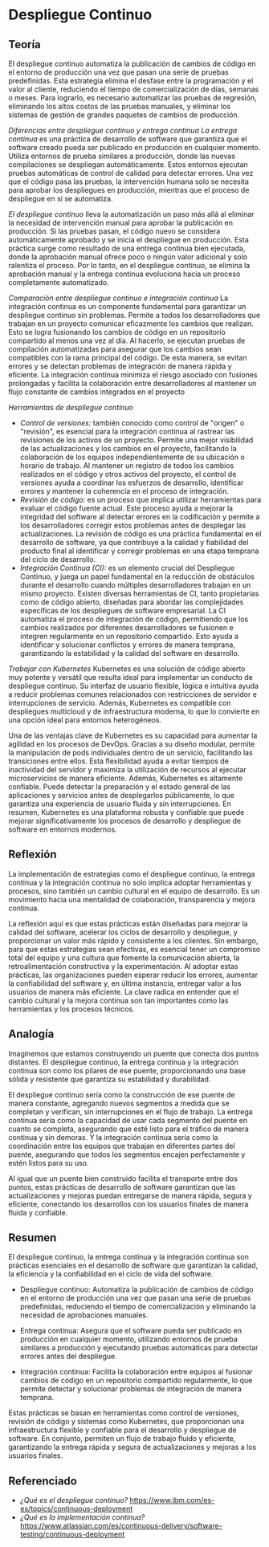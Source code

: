 # Despliegue Continuo 

## Teoría 
El despliegue continuo automatiza la publicación de cambios de código en el entorno de producción una vez que pasan una serie de pruebas predefinidas. Esta estrategia elimina el desfase entre la programación y el valor al cliente, reduciendo el tiempo de comercialización de días, semanas o meses. Para lograrlo, es necesario automatizar las pruebas de regresión, eliminando los altos costos de las pruebas manuales, y eliminar los sistemas de gestión de grandes paquetes de cambios de producción.

*Diferencias entre despliegue continuo y entrega continua*
*La entrega continua* es una práctica de desarrollo de software que garantiza que el software creado pueda ser publicado en producción en cualquier momento. Utiliza entornos de prueba similares a producción, donde las nuevas compilaciones se despliegan automáticamente. Estos entornos ejecutan pruebas automáticas de control de calidad para detectar errores. Una vez que el código pasa las pruebas, la intervención humana solo se necesita para aprobar los despliegues en producción, mientras que el proceso de despliegue en sí se automatiza.

*El despliegue continuo* lleva la automatización un paso más allá al eliminar la necesidad de intervención manual para aprobar la publicación en producción. Si las pruebas pasan, el código nuevo se considera automáticamente aprobado y se inicia el despliegue en producción. Esta práctica surge como resultado de una entrega continua bien ejecutada, donde la aprobación manual ofrece poco o ningún valor adicional y solo ralentiza el proceso. Por lo tanto, en el despliegue continuo, se elimina la aprobación manual y la entrega continua evoluciona hacia un proceso completamente automatizado.

*Comparación entre despliegue continuo e integración continua*
La integración continua es un componente fundamental para garantizar un despliegue continuo sin problemas. Permite a todos los desarrolladores que trabajan en un proyecto comunicar eficazmente los cambios que realizan. Esto se logra fusionando los cambios de código en un repositorio compartido al menos una vez al día. Al hacerlo, se ejecutan pruebas de compilación automatizadas para asegurar que los cambios sean compatibles con la rama principal del código. De esta manera, se evitan errores y se detectan problemas de integración de manera rápida y eficiente. La integración continua minimiza el riesgo asociado con fusiones prolongadas y facilita la colaboración entre desarrolladores al mantener un flujo constante de cambios integrados en el proyecto

*Herramientas de despliegue continuo*
- *Control de versiones:* también conocido como control de "origen" o "revisión", es esencial para la integración continua al rastrear las revisiones de los activos de un proyecto. Permite una mejor visibilidad de las actualizaciones y los cambios en el proyecto, facilitando la colaboración de los equipos independientemente de su ubicación o horario de trabajo. Al mantener un registro de todos los cambios realizados en el código y otros activos del proyecto, el control de versiones ayuda a coordinar los esfuerzos de desarrollo, identificar errores y mantener la coherencia en el proceso de integración.
- *Revisión de código:* es un proceso que implica utilizar herramientas para evaluar el código fuente actual. Este proceso ayuda a mejorar la integridad del software al detectar errores en la codificación y permite a los desarrolladores corregir estos problemas antes de desplegar las actualizaciones. La revisión de código es una práctica fundamental en el desarrollo de software, ya que contribuye a la calidad y fiabilidad del producto final al identificar y corregir problemas en una etapa temprana del ciclo de desarrollo.
- *Integración Continua (CI):* es un elemento crucial del Despliegue Continuo, y juega un papel fundamental en la reducción de obstáculos durante el desarrollo cuando múltiples desarrolladores trabajan en un mismo proyecto. Existen diversas herramientas de CI, tanto propietarias como de código abierto, diseñadas para abordar las complejidades específicas de los despliegues de software empresarial. La CI automatiza el proceso de integración de código, permitiendo que los cambios realizados por diferentes desarrolladores se fusionen e integren regularmente en un repositorio compartido. Esto ayuda a identificar y solucionar conflictos y errores de manera temprana, garantizando la estabilidad y la calidad del software en desarrollo.

*Trabajar con Kubernetes*
Kubernetes es una solución de código abierto muy potente y versátil que resulta ideal para implementar un conducto de despliegue continuo. Su interfaz de usuario flexible, lógica e intuitiva ayuda a reducir problemas comunes relacionados con restricciones de servidor e interrupciones de servicio. Además, Kubernetes es compatible con despliegues multicloud y de infraestructura moderna, lo que lo convierte en una opción ideal para entornos heterogéneos.

Una de las ventajas clave de Kubernetes es su capacidad para aumentar la agilidad en los procesos de DevOps. Gracias a su diseño modular, permite la manipulación de pods individuales dentro de un servicio, facilitando las transiciones entre ellos. Esta flexibilidad ayuda a evitar tiempos de inactividad del servidor y maximiza la utilización de recursos al ejecutar microservicios de manera eficiente.
Además, Kubernetes es altamente confiable. Puede detectar la preparación y el estado general de las aplicaciones y servicios antes de desplegarlos públicamente, lo que garantiza una experiencia de usuario fluida y sin interrupciones. En resumen, Kubernetes es una plataforma robusta y confiable que puede mejorar significativamente los procesos de desarrollo y despliegue de software en entornos modernos.

## Reflexión
La implementación de estrategias como el despliegue continuo, la entrega continua y la integración continua no solo implica adoptar herramientas y procesos, sino también un cambio cultural en el equipo de desarrollo. Es un movimiento hacia una mentalidad de colaboración, transparencia y mejora continua.

La reflexión aquí es que estas prácticas están diseñadas para mejorar la calidad del software, acelerar los ciclos de desarrollo y despliegue, y proporcionar un valor más rápido y consistente a los clientes. Sin embargo, para que estas estrategias sean efectivas, es esencial tener un compromiso total del equipo y una cultura que fomente la comunicación abierta, la retroalimentación constructiva y la experimentación.
Al adoptar estas prácticas, las organizaciones pueden esperar reducir los errores, aumentar la confiabilidad del software y, en última instancia, entregar valor a los usuarios de manera más eficiente. La clave radica en entender que el cambio cultural y la mejora continua son tan importantes como las herramientas y los procesos técnicos.

## Analogía 
Imaginemos que estamos construyendo un puente que conecta dos puntos distantes. El despliegue continuo, la entrega continua y la integración continua son como los pilares de ese puente, proporcionando una base sólida y resistente que garantiza su estabilidad y durabilidad.

El despliegue continuo sería como la construcción de ese puente de manera constante, agregando nuevos segmentos a medida que se completan y verifican, sin interrupciones en el flujo de trabajo. La entrega continua sería como la capacidad de usar cada segmento del puente en cuanto se completa, asegurando que esté listo para el tráfico de manera continua y sin demoras. Y la integración continua sería como la coordinación entre los equipos que trabajan en diferentes partes del puente, asegurando que todos los segmentos encajen perfectamente y estén listos para su uso.

Al igual que un puente bien construido facilita el transporte entre dos puntos, estas prácticas de desarrollo de software garantizan que las actualizaciones y mejoras puedan entregarse de manera rápida, segura y eficiente, conectando los desarrollos con los usuarios finales de manera fluida y confiable.

## Resumen
El despliegue continuo, la entrega continua y la integración continua son prácticas esenciales en el desarrollo de software que garantizan la calidad, la eficiencia y la confiabilidad en el ciclo de vida del software.

- Despliegue continuo: Automatiza la publicación de cambios de código en el entorno de producción una vez que pasan una serie de pruebas predefinidas, reduciendo el tiempo de comercialización y eliminando la necesidad de aprobaciones manuales.

- Entrega continua: Asegura que el software pueda ser publicado en producción en cualquier momento, utilizando entornos de prueba similares a producción y ejecutando pruebas automáticas para detectar errores antes del despliegue.

- Integración continua: Facilita la colaboración entre equipos al fusionar cambios de código en un repositorio compartido regularmente, lo que permite detectar y solucionar problemas de integración de manera temprana.

Estas prácticas se basan en herramientas como control de versiones, revisión de código y sistemas como Kubernetes, que proporcionan una infraestructura flexible y confiable para el desarrollo y despliegue de software. En conjunto, permiten un flujo de trabajo fluido y eficiente, garantizando la entrega rápida y segura de actualizaciones y mejoras a los usuarios finales.

## Referenciado
- *¿Qué es el despliegue continuo?* <https://www.ibm.com/es-es/topics/continuous-deployment>
- *¿Qué es la implementación continua?* <https://www.atlassian.com/es/continuous-delivery/software-testing/continuous-deployment>